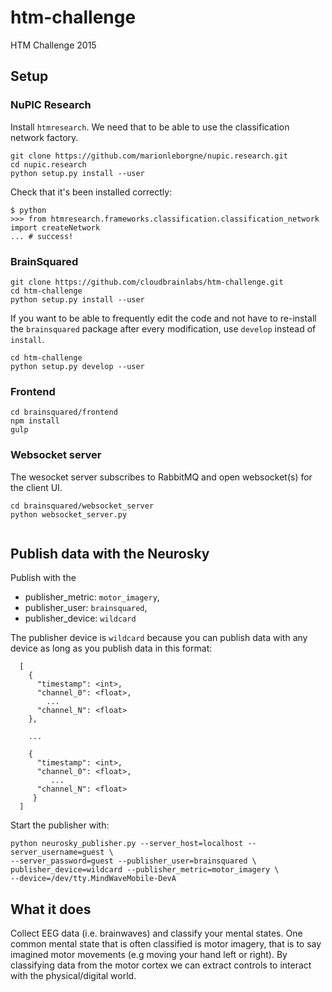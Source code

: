 # htm-challenge
HTM Challenge 2015

## Setup

### NuPIC Research
Install `htmresearch`. We need that to be able to use the classification 
network factory.
```
git clone https://github.com/marionleborgne/nupic.research.git
cd nupic.research
python setup.py install --user
```

Check that it's been installed correctly:
```
$ python
>>> from htmresearch.frameworks.classification.classification_network import createNetwork
... # success!
```

### BrainSquared
```
git clone https://github.com/cloudbrainlabs/htm-challenge.git
cd htm-challenge
python setup.py install --user  
```

If you want to be able to frequently edit the code and not have to 
re-install the `brainsquared` package after every modification, use `develop` 
instead of `install`.
```
cd htm-challenge
python setup.py develop --user  
```

### Frontend

```
cd brainsquared/frontend
npm install  
gulp
```

### Websocket server
The wesocket server subscribes to RabbitMQ and open websocket(s) for the client
 UI.

```
cd brainsquared/websocket_server
python websocket_server.py
 
```


## Publish data with the Neurosky

Publish with the 
* publisher_metric: `motor_imagery`, 
* publisher_user: `brainsquared`,  
* publisher_device: `wildcard` 

The publisher device is `wildcard` because you can publish data with any 
device as long as you publish data in this format: 

```
  [
    {
      "timestamp": <int>,
      "channel_0": <float>,
        ...
      "channel_N": <float>
    },
    
    ...
    
    {
      "timestamp": <int>,
      "channel_0": <float>,
         ...
      "channel_N": <float>
     } 
  ]
```

Start the publisher with:

```
python neurosky_publisher.py --server_host=localhost --server_username=guest \
--server_password=guest --publisher_user=brainsquared \
publisher_device=wildcard --publisher_metric=motor_imagery \
--device=/dev/tty.MindWaveMobile-DevA
```


## What it does
Collect EEG data (i.e. brainwaves) and classify your mental states. One common mental state that is often classified is motor imagery, that is to say imagined motor movements (e.g moving your hand left or right). By classifying data from the motor cortex we can extract controls to interact with the physical/digital world.
